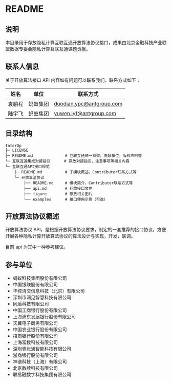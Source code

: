 # README

## 说明

本目录用于存放隐私计算互联互通开放算法协议接口，成果由北京金融科技产业联盟数据专委会隐私计算互联互通课题贡献。

## 联系人信息

关于开放算法接口 API 内容如有问题可以联系我们，联系方式如下：

| **姓名** | **单位** | **联系方式**                                            |
| -------- | -------- | ------------------------------------------------------- |
| 袁鹏程   | 蚂蚁集团 | duodian.ypc@antgroup.com |
| 陆宇飞   | 蚂蚁集团 | yuwen.lyf@antgroup.com     |

## 目录结构

```
InterOp
├─ LICENSE
├─ README.md              # 互联互通统一框架，贡献单位，版权声明等                  
└─ 互联互通集成对接指引      # 存放对接指引，注意事项等相关内容
└─ 互联互通API接口规范
    ├─ README.md          # 子模块概述，Contributor联系方式等  
    └─ 开放算法协议
        ├── README.md     # 模块简介，Contributor联系方式等                     
        ├── api.md        # 存放接口文件
        ├── figure        # 存放相关图片
        └── examples      # 接口使用示例（可选）
```

## 开放算法协议概述

开放算法协议 API，是根据开放算法协议要求，制定的一套推荐的接口协议，方便开展各种隐私计算开放算法协议的算法设计与实现，开发，联调。

目前 api 为其中一种参考建议。

## 参与单位

- 蚂蚁科技集团股份有限公司
- 中国银联股份有限公司
- 华控清交信息科技（北京）有限公司
- 深圳市洞见智慧科技有限公司
- 同盾科技有限公司
- 中国工商银行股份有限公司
- 上海浦东发展银行股份有限公司
- 天翼电子商务有限公司
- 中国农业银行股份有限公司
- 招商银行股份有限公司
- 上海富数科技有限公司
- 深圳壹账通智能科技有限公司
- 浙商银行股份有限公司
- 神谱科技（上海）有限公司
- 北京数牍科技有限公司
- 联易融数字科技集团有限公司
